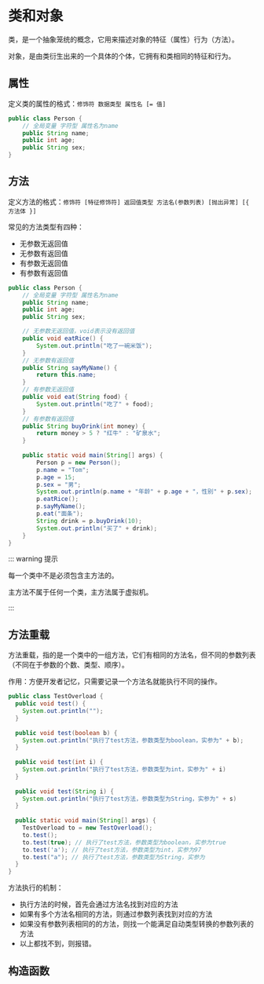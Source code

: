 # 类和对象

类，是一个抽象笼统的概念，它用来描述对象的特征（属性）行为（方法）。

对象，是由类衍生出来的一个具体的个体，它拥有和类相同的特征和行为。

## 属性

定义类的属性的格式：`修饰符 数据类型 属性名 [= 值]`

```java
public class Person {
	// 全局变量 字符型 属性名为name
	public String name;
	public int age;
	public String sex;
}

```

## 方法

定义方法的格式：`修饰符 [特征修饰符] 返回值类型 方法名(参数列表) [抛出异常] [{ 方法体 }]`

常见的方法类型有四种：

- 无参数无返回值
- 无参数有返回值
- 有参数无返回值
- 有参数有返回值

```java
public class Person {
	// 全局变量 字符型 属性名为name
	public String name;
	public int age;
	public String sex;

	// 无参数无返回值，void表示没有返回值
	public void eatRice() {
		System.out.println("吃了一碗米饭");
	}
	// 无参数有返回值
	public String sayMyName() {
		return this.name;
	}
	// 有参数无返回值
	public void eat(String food) {
		System.out.println("吃了" + food);
	}
	// 有参数有返回值
	public String buyDrink(int money) {
		return money > 5 ? "红牛" : "矿泉水";
	}
  
	public static void main(String[] args) {
		Person p = new Person();
		p.name = "Tom";
		p.age = 15;
		p.sex = "男";
		System.out.println(p.name + "年龄" + p.age + "，性别" + p.sex);
		p.eatRice();
		p.sayMyName();
		p.eat("面条");
		String drink = p.buyDrink(10);
		System.out.println("买了" + drink);
	}
}

```



::: warning 提示

每一个类中不是必须包含主方法的。

主方法不属于任何一个类，主方法属于虚拟机。

:::

 

## 方法重载

方法重载，指的是一个类中的一组方法，它们有相同的方法名，但不同的参数列表（不同在于参数的个数、类型、顺序）。

作用：方便开发者记忆，只需要记录一个方法名就能执行不同的操作。

```java
public class TestOverload {
  public void test() {
    System.out.println("");
  }
  
  public void test(boolean b) {
    System.out.println("执行了test方法，参数类型为boolean，实参为" + b);
  }
  
  public void test(int i) {
    System.out.println("执行了test方法，参数类型为int，实参为" + i)
  }
  
  public void test(String i) {
    System.out.println("执行了test方法，参数类型为String，实参为" + s)
  }
  
  public static void main(String[] args) {
    TestOverload to = new TestOverload();
    to.test();
    to.test(true); // 执行了test方法，参数类型为boolean，实参为true
    to.test('a'); // 执行了test方法，参数类型为int，实参为97
    to.test("a"); // 执行了test方法，参数类型为String，实参为
  }
}
```

方法执行的机制：

- 执行方法的时候，首先会通过方法名找到对应的方法
- 如果有多个方法名相同的方法，则通过参数列表找到对应的方法
- 如果没有参数列表相同的的方法，则找一个能满足自动类型转换的参数列表的方法
- 以上都找不到，则报错。





## 构造函数









